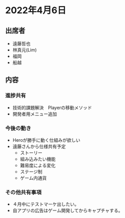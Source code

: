# 2022年4月6日

## 出席者
- 遠藤哲也
- 林真元(Lim)
- 福岡
- 船越

## 内容
### 進捗共有
- 技術的課題解決　Playerの移動メソッド
- 開発者用メニュー追加

### 今後の動き
- Heroが勝手に動く仕組みが欲しい
- 遠藤さんから仕様共有予定
  - ストーリー
  - 組み込みたい機能
  - 難易度による変化
  - ステージ制
  - ゲーム内通貨

### その他共有事項
- ４月中にテストマーケ出したい。
- 自アプリの広告はゲーム開発してからキャプチャする。

